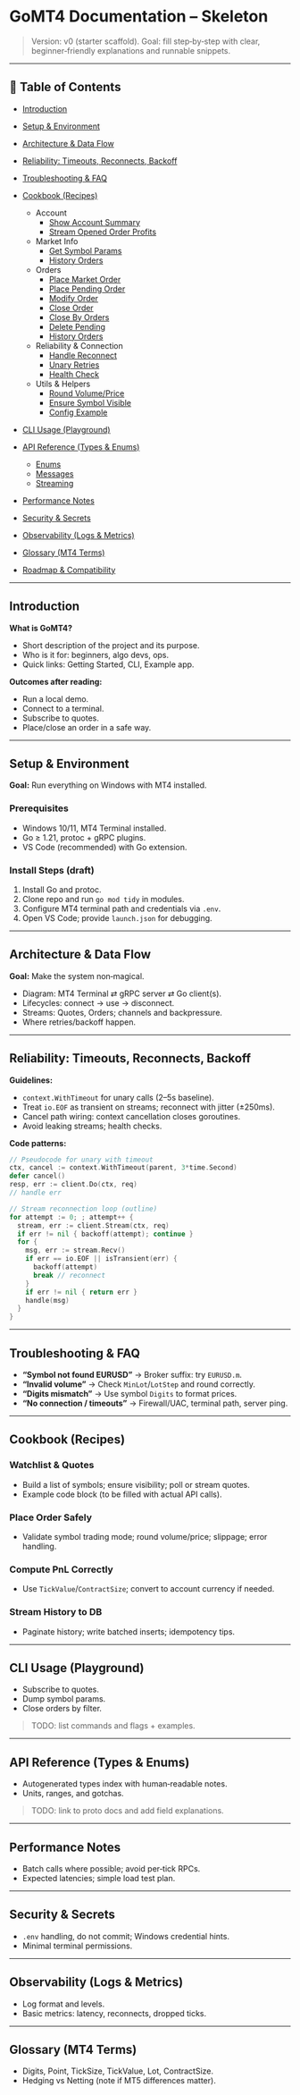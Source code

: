 # GoMT4 Documentation – Skeleton

> Version: v0 (starter scaffold). Goal: fill step‑by‑step with clear, beginner‑friendly explanations and runnable snippets.

---

## 📑 Table of Contents

* [Introduction](Introduction.md)
* [Setup & Environment](setup.md)
* [Architecture & Data Flow](Architecture_DataFlow.md)
* [Reliability: Timeouts, Reconnects, Backoff](ReTimeouts_Reconnects_Backoff.md)
* [Troubleshooting & FAQ](Troubleshooting_FAQ.md)
* [Cookbook (Recipes)](Cookbook/)

  * Account
    - [Show Account Summary](Cookbook/Account/AccountSummary.md)
    - [Stream Opened Order Profits](Cookbook/Account/StreamOpenedOrderProfits.md)
  * Market Info
    - [Get Symbol Params](Cookbook/Market_Info/SymbolParams.md)
    - [History Orders](Cookbook/Market_Info/HistoryOrders.md)
  * Orders
    - [Place Market Order](Cookbook/Orders/PlaceMarketOrder.md)
    - [Place Pending Order](Cookbook/Orders/PlacePendingOrder.md)
    - [Modify Order](Cookbook/Orders/ModifyOrder.md)
    - [Close Order](Cookbook/Orders/CloseOrder.md)
    - [Close By Orders](Cookbook/Orders/CloseByOrders.md)
    - [Delete Pending](Cookbook/Orders/DeletePending.md)
    - [History Orders](Cookbook/Orders/HistoryOrders.md)
  * Reliability & Connection
    - [Handle Reconnect](Cookbook/Reliability_Connection/HandleReconnect.md)
    - [Unary Retries](Cookbook/Reliability_Connection/UnaryRetries.md)
    - [Health Check](Cookbook/Reliability_Connection/HealthCheck.md)
  * Utils & Helpers
    - [Round Volume/Price](Cookbook/Utils_Helpers/RoundVolumePrice.md)
    - [Ensure Symbol Visible](Cookbook/Utils_Helpers/EnsureSymbolVisible.md)
    - [Config Example](Cookbook/Utils_Helpers/ConfigExample.md)

* [CLI Usage (Playground)](cli_usage.md)
* [API Reference (Types & Enums)](API%20Reference/Overview.md)

  * [Enums](API%20Reference/Enums.md)
  * [Messages](API%20Reference/Messages.md)
  * [Streaming](API%20Reference/Streaming.md)

* [Performance Notes](Performance_Notes.md)
* [Security & Secrets](Security_Secrets.md)
* [Observability (Logs & Metrics)](Observability.md)
* [Glossary (MT4 Terms)](Glossary.md)
* [Roadmap & Compatibility](Roadmap%20&%20Compatibility.md)


---

## Introduction

**What is GoMT4?**

* Short description of the project and its purpose.
* Who is it for: beginners, algo devs, ops.
* Quick links: Getting Started, CLI, Example app.

**Outcomes after reading:**

* Run a local demo.
* Connect to a terminal.
* Subscribe to quotes.
* Place/close an order in a safe way.

---

## Setup & Environment

**Goal:** Run everything on Windows with MT4 installed.

### Prerequisites

* Windows 10/11, MT4 Terminal installed.
* Go ≥ 1.21, protoc + gRPC plugins.
* VS Code (recommended) with Go extension.

### Install Steps (draft)

1. Install Go and protoc.
2. Clone repo and run `go mod tidy` in modules.
3. Configure MT4 terminal path and credentials via `.env`.
4. Open VS Code; provide `launch.json` for debugging.

---

## Architecture & Data Flow

**Goal:** Make the system non‑magical.

* Diagram: MT4 Terminal ⇄ gRPC server ⇄ Go client(s).
* Lifecycles: connect → use → disconnect.
* Streams: Quotes, Orders; channels and backpressure.
* Where retries/backoff happen.


---

## Reliability: Timeouts, Reconnects, Backoff

**Guidelines:**

* `context.WithTimeout` for unary calls (2–5s baseline).
* Treat `io.EOF` as transient on streams; reconnect with jitter (±250ms).
* Cancel path wiring: context cancellation closes goroutines.
* Avoid leaking streams; health checks.

**Code patterns:**

```go
// Pseudocode for unary with timeout
ctx, cancel := context.WithTimeout(parent, 3*time.Second)
defer cancel()
resp, err := client.Do(ctx, req)
// handle err
```

```go
// Stream reconnection loop (outline)
for attempt := 0; ; attempt++ {
  stream, err := client.Stream(ctx, req)
  if err != nil { backoff(attempt); continue }
  for {
    msg, err := stream.Recv()
    if err == io.EOF || isTransient(err) {
      backoff(attempt)
      break // reconnect
    }
    if err != nil { return err }
    handle(msg)
  }
}
```

---

## Troubleshooting & FAQ

* **“Symbol not found EURUSD”** → Broker suffix: try `EURUSD.m`.
* **“Invalid volume”** → Check `MinLot`/`LotStep` and round correctly.
* **“Digits mismatch”** → Use symbol `Digits` to format prices.
* **“No connection / timeouts”** → Firewall/UAC, terminal path, server ping.


---

## Cookbook (Recipes)

### Watchlist & Quotes

* Build a list of symbols; ensure visibility; poll or stream quotes.
* Example code block (to be filled with actual API calls).

### Place Order Safely

* Validate symbol trading mode; round volume/price; slippage; error handling.

### Compute PnL Correctly

* Use `TickValue`/`ContractSize`; convert to account currency if needed.

### Stream History to DB

* Paginate history; write batched inserts; idempotency tips.


---

## CLI Usage (Playground)

* Subscribe to quotes.
* Dump symbol params.
* Close orders by filter.

> TODO: list commands and flags + examples.

---

## API Reference (Types & Enums)

* Autogenerated types index with human‑readable notes.
* Units, ranges, and gotchas.

> TODO: link to proto docs and add field explanations.

---

## Performance Notes

* Batch calls where possible; avoid per‑tick RPCs.
* Expected latencies; simple load test plan.

---

## Security & Secrets

* `.env` handling, do not commit; Windows credential hints.
* Minimal terminal permissions.

---

## Observability (Logs & Metrics)

* Log format and levels.
* Basic metrics: latency, reconnects, dropped ticks.

---

## Glossary (MT4 Terms)

* Digits, Point, TickSize, TickValue, Lot, ContractSize.
* Hedging vs Netting (note if MT5 differences matter).


